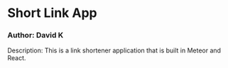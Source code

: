 # Short Link App

### Author: David K
Description: This is a link shortener application that is built in Meteor and React.
